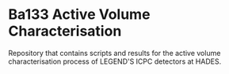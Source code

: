 # Ba133 Active Volume Characterisation

Repository that contains scripts and results for the  active volume characterisation process of LEGEND'S ICPC detectors at HADES.
